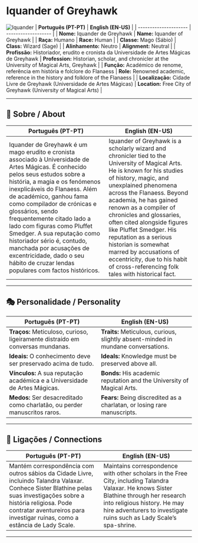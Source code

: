 # Iquander of Greyhawk

![Iquander](assets/npc/npc_blank.png)
| **Português (PT-PT)** | **English (EN-US)** |
| --------------------- | ------------------- |
| **Nome:** Iquander de Greyhawk | **Name:** Iquander of Greyhawk |
| **Raça:** Humano | **Race:** Human |
| **Classe:** Mago (Sábio) | **Class:** Wizard (Sage) |
| **Alinhamento:** Neutro | **Alignment:** Neutral |
| **Profissão:** Historiador, erudito e cronista da Universidade de Artes Mágicas de Greyhawk | **Profession:** Historian, scholar, and chronicler at the University of Magical Arts, Greyhawk |
| **Função:** Académico de renome, referência em história e folclore do Flanaess | **Role:** Renowned academic, reference in the history and folklore of the Flanaess |
| **Localização:** Cidade Livre de Greyhawk (Universidade de Artes Mágicas) | **Location:** Free City of Greyhawk (University of Magical Arts) |

---
## 📖 Sobre / About

| **Português (PT-PT)** | **English (EN-US)** |
| --------------------- | ------------------- |
| Iquander de Greyhawk é um mago erudito e cronista associado à Universidade de Artes Mágicas. É conhecido pelos seus estudos sobre a história, a magia e os fenómenos inexplicáveis do Flanaess. Além de académico, ganhou fama como compilador de crónicas e glossários, sendo frequentemente citado lado a lado com figuras como Pluffet Smedger. A sua reputação como historiador sério é, contudo, manchada por acusações de excentricidade, dado o seu hábito de cruzar lendas populares com factos históricos. | Iquander of Greyhawk is a scholarly wizard and chronicler tied to the University of Magical Arts. He is known for his studies of history, magic, and unexplained phenomena across the Flanaess. Beyond academia, he has gained renown as a compiler of chronicles and glossaries, often cited alongside figures like Pluffet Smedger. His reputation as a serious historian is somewhat marred by accusations of eccentricity, due to his habit of cross-referencing folk tales with historical fact. |

---
## 🎭 Personalidade / Personality

| **Português (PT-PT)** | **English (EN-US)** |
| --------------------- | ------------------- |
| **Traços:** Meticuloso, curioso, ligeiramente distraído em conversas mundanas. | **Traits:** Meticulous, curious, slightly absent-minded in mundane conversations. |
| **Ideais:** O conhecimento deve ser preservado acima de tudo. | **Ideals:** Knowledge must be preserved above all. |
| **Vínculos:** A sua reputação académica e a Universidade de Artes Mágicas. | **Bonds:** His academic reputation and the University of Magical Arts. |
| **Medos:** Ser desacreditado como charlatão, ou perder manuscritos raros. | **Fears:** Being discredited as a charlatan, or losing rare manuscripts. |

---
## 🔗 Ligações / Connections

| **Português (PT-PT)**                                                                                                                                                                                                                                 | **English (EN-US)**                                                                                                                                                                                                                            |
| ----------------------------------------------------------------------------------------------------------------------------------------------------------------------------------------------------------------------------------------------------- | ---------------------------------------------------------------------------------------------------------------------------------------------------------------------------------------------------------------------------------------------- |
| Mantém correspondência com outros sábios da Cidade Livre, incluindo Talandra Valaxar. Conhece Sister Blathine pelas suas investigações sobre a história religiosa. Pode contratar aventureiros para investigar ruínas, como a estância de Lady Scale. | Maintains correspondence with other scholars in the Free City, including Talandra Valaxar. He knows Sister Blathine through her research into religious history. He may hire adventurers to investigate ruins such as Lady Scale’s spa-shrine. |


---
